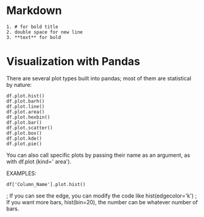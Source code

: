 # Markdown
```
1. # for bold title
2. double space for new line
3. **text** for bold  
```

# Visualization with Pandas
There are several plot types built into pandas; most of them are statistical by nature:  

```
df.plot.hist()
df.plot.barh()
df.plot.line()
df.plot.area()
df.plot.hexbin()
df.plot.bar()
df.plot.scatter()
df.plot.box()
df.plot.kde()
df.plot.pie()
```

You can also call specific plots by passing their name as an argument, as with 
df.plot (kind=' area').

EXAMPLES:  
```
df['Column_Name'].plot.hist()
```   
; If you can see the edge, you can modify the code like hist(edgecolor='k')
; If you want more bars, hist(bin=20), the number can be whatever number of bars.
